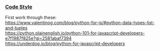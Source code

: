 ### [Code Style](https://docs.python-guide.org/writing/style/)

First work through these:  
https://www.valentinog.com/blog/python-for-js/#python-data-types-list-and-tuples  
https://python.plainenglish.io/python-101-for-javascript-developers-e7f1987f825e?gi=2581abaf7394  
https://underdog.io/blog/python-for-javascript-developers
